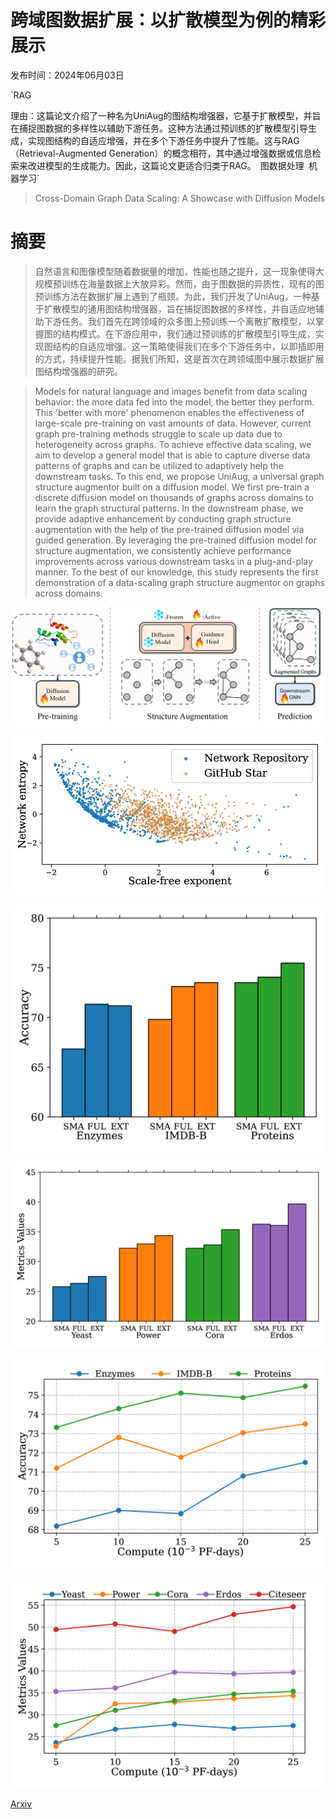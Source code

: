 # 跨域图数据扩展：以扩散模型为例的精彩展示

发布时间：2024年06月03日

`RAG

理由：这篇论文介绍了一种名为UniAug的图结构增强器，它基于扩散模型，并旨在捕捉图数据的多样性以辅助下游任务。这种方法通过预训练的扩散模型引导生成，实现图结构的自适应增强，并在多个下游任务中提升了性能。这与RAG（Retrieval-Augmented Generation）的概念相符，其中通过增强数据或信息检索来改进模型的生成能力。因此，这篇论文更适合归类于RAG。` `图数据处理` `机器学习`

> Cross-Domain Graph Data Scaling: A Showcase with Diffusion Models

# 摘要

> 自然语言和图像模型随着数据量的增加，性能也随之提升，这一现象使得大规模预训练在海量数据上大放异彩。然而，由于图数据的异质性，现有的图预训练方法在数据扩展上遇到了瓶颈。为此，我们开发了UniAug，一种基于扩散模型的通用图结构增强器，旨在捕捉图数据的多样性，并自适应地辅助下游任务。我们首先在跨领域的众多图上预训练一个离散扩散模型，以掌握图的结构模式。在下游应用中，我们通过预训练的扩散模型引导生成，实现图结构的自适应增强。这一策略使得我们在多个下游任务中，以即插即用的方式，持续提升性能。据我们所知，这是首次在跨领域图中展示数据扩展图结构增强器的研究。

> Models for natural language and images benefit from data scaling behavior: the more data fed into the model, the better they perform. This 'better with more' phenomenon enables the effectiveness of large-scale pre-training on vast amounts of data. However, current graph pre-training methods struggle to scale up data due to heterogeneity across graphs. To achieve effective data scaling, we aim to develop a general model that is able to capture diverse data patterns of graphs and can be utilized to adaptively help the downstream tasks. To this end, we propose UniAug, a universal graph structure augmentor built on a diffusion model. We first pre-train a discrete diffusion model on thousands of graphs across domains to learn the graph structural patterns. In the downstream phase, we provide adaptive enhancement by conducting graph structure augmentation with the help of the pre-trained diffusion model via guided generation. By leveraging the pre-trained diffusion model for structure augmentation, we consistently achieve performance improvements across various downstream tasks in a plug-and-play manner. To the best of our knowledge, this study represents the first demonstration of a data-scaling graph structure augmentor on graphs across domains.

![跨域图数据扩展：以扩散模型为例的精彩展示](../../../paper_images/2406.01899/x1.png)

![跨域图数据扩展：以扩散模型为例的精彩展示](../../../paper_images/2406.01899/x2.png)

![跨域图数据扩展：以扩散模型为例的精彩展示](../../../paper_images/2406.01899/x3.png)

![跨域图数据扩展：以扩散模型为例的精彩展示](../../../paper_images/2406.01899/x4.png)

![跨域图数据扩展：以扩散模型为例的精彩展示](../../../paper_images/2406.01899/x5.png)

![跨域图数据扩展：以扩散模型为例的精彩展示](../../../paper_images/2406.01899/x6.png)

[Arxiv](https://arxiv.org/abs/2406.01899)